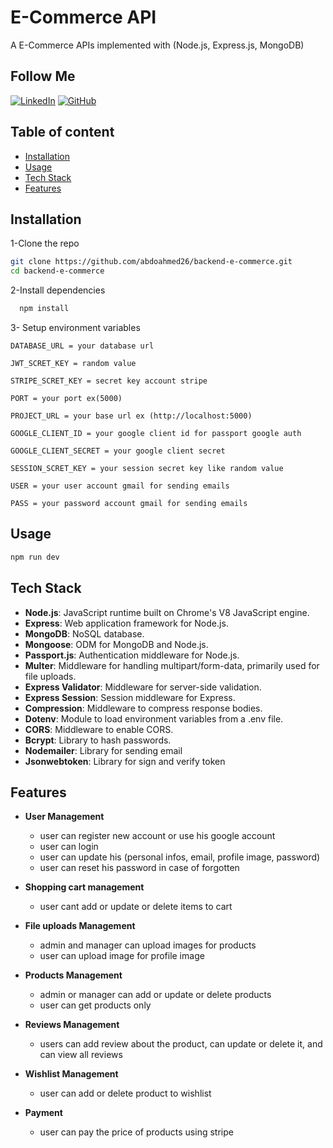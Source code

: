 # E-Commerce API

A E-Commerce APIs implemented with (Node.js, Express.js, MongoDB)




## Follow Me
[![LinkedIn](https://img.shields.io/badge/LinkedIn-Connect-blue?style=flat&logo=linkedin&labelColor=blue)](https://www.linkedin.com/in/abdo-ahmed-67185a28a?utm_source=share&utm_campaign=share_via&utm_content=profile&utm_medium=android_app)
 [![GitHub](https://img.shields.io/badge/GitHub-Follow-black?style=flat&logo=github&labelColor=black)](https://github.com/abdoahmed26)





## Table of content
- [Installation](#Installation)
- [Usage](#Usage)
- [Tech Stack](#Tech-Stack)
- [Features](#Features)

## Installation

1-Clone the repo 

```bash
git clone https://github.com/abdoahmed26/backend-e-commerce.git
cd backend-e-commerce
```
2-Install dependencies

```bash
  npm install
```
3- Setup environment variables
```env
DATABASE_URL = your database url

JWT_SCRET_KEY = random value

STRIPE_SCRET_KEY = secret key account stripe

PORT = your port ex(5000)

PROJECT_URL = your base url ex (http://localhost:5000)

GOOGLE_CLIENT_ID = your google client id for passport google auth

GOOGLE_CLIENT_SECRET = your google client secret

SESSION_SCRET_KEY = your session secret key like random value

USER = your user account gmail for sending emails

PASS = your password account gmail for sending emails

```
## Usage

```bash
npm run dev
```


## Tech Stack
- **Node.js**: JavaScript runtime built on Chrome's V8 JavaScript engine.
- **Express**: Web application framework for Node.js.
- **MongoDB**: NoSQL database.
- **Mongoose**: ODM for MongoDB and Node.js.
- **Passport.js**: Authentication middleware for Node.js.
- **Multer**: Middleware for handling multipart/form-data,   primarily used for file uploads.
- **Express Validator**: Middleware for server-side validation.
- **Express Session**: Session middleware for Express.
- **Compression**: Middleware to compress response bodies.
- **Dotenv**: Module to load environment variables from a .env file.
- **CORS**: Middleware to enable CORS.
- **Bcrypt**: Library to hash passwords.
- **Nodemailer**: Library for sending email
- **Jsonwebtoken**: Library for sign and verify token 


## Features

- **User Management** 
    - user can register new account or use  his google account
    - user can login 
    - user can update his (personal infos, email, profile image, password)
    - user can reset his password in case of forgotten 
- **Shopping cart management**
    - user cant add or update or delete items to cart
- **File uploads Management**
    - admin and manager can upload images for products
    - user can upload image for profile image 
- **Products Management**
    - admin or manager can add or update or delete products 
    - user can get products only

- **Reviews Management**
    - users can add review about the product, can update or delete it, and can view all reviews
- **Wishlist Management** 
    - user can add or delete product to wishlist
- **Payment**
    - user can pay the price of products using stripe